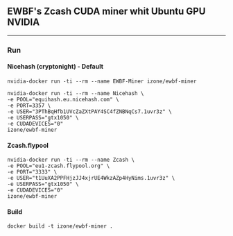 ## EWBF's Zcash CUDA miner whit Ubuntu GPU NVIDIA
-----

### Run

#### Nicehash (cryptonight) - Default
```
nvidia-docker run -ti --rm --name EWBF-Miner izone/ewbf-miner
```
```
nvidia-docker run -ti --rm --name Nicehash \
-e POOL="equihash.eu.nicehash.com" \
-e PORT=3357 \
-e USER="3PThBqHfb1UVcZaZXtPAY4SC4fZNBNqCs7.1uvr3z" \
-e USERPASS="gtx1050" \
-e CUDADEVICES="0"
izone/ewbf-miner
```

#### Zcash.flypool
```
nvidia-docker run -ti --rm --name Zcash \
-e POOL="eu1-zcash.flypool.org" \
-e PORT="3333" \
-e USER="t1UuXA2PPFHjzJJ4xjrUE4WkzAZp4HyNims.1uvr3z" \
-e USERPASS="gtx1050" \
-e CUDADEVICES="0"
izone/ewbf-miner
```

#### Build
```
docker build -t izone/ewbf-miner .
```
